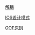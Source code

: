 [解耦](http://blog.jobbole.com/99229/)

[IOS设计模式](http://ios.jobbole.com/84685/)

[OOP原则](http://blog.jobbole.com/99617/)
